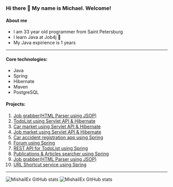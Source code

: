 ### Hi there 👋 My name is Michael. Welcome!
#### About me
- I am 33 year old programmer from Saint Petersburg
- I learn Java at Job4j :memo:
- My Java expirience is 1 years
____
#### Core technologies:
- Java
- Spring
- Hibernate
- Maven
- PostgreSQL
#### Projects:
1. [Job grabber(HTML Parser using JSOP)](http://example.com)
2. [TodoList using Servlet API & Hibernate](http://example.com)
3. [Car market using Servlet API & Hibernate](http://example.com)
4. [Job market using Servlet API & Hibernate](http://example.com)
5. [Car accident registration app using Spring](http://example.com)
6. [Forum using Spring](http://example.com)
7. [REST API for TodoList using Spring](http://example.com)
8. [Publications & Articles searcher using Spring](http://example.com)
9. [Job grabber(HTML Parser using JSOP)](http://example.com)
10. [URL Shortcut service using Spring](http://example.com)
____
![MishailEx GitHub stats](https://github-readme-stats.vercel.app/api/top-langs?username=mishailex&show_icons=true&locale=en&layout=compact)
![MishailEx GitHub stats](https://github-readme-stats.vercel.app/api?username=mishailex&hide=prs,issues,stars,contributions)

